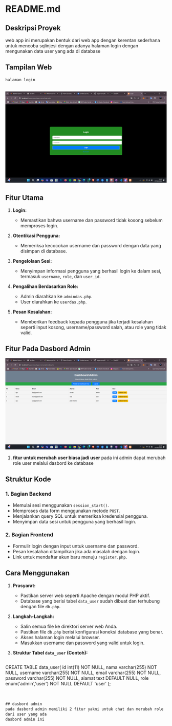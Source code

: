 # README.md

## Deskripsi Proyek
web app ini  merupakan bentuk dari web app dengan kerentan sederhana untuk mencoba sqlinjesi dengan adanya halaman login dengan mengunakan  data user yang ada di database 

## Tampilan Web 
    halaman login 
  ![alt text](foto/halaman_login.png)
  ---
## Fitur Utama

1. **Login:**
   - Memastikan bahwa username dan password tidak kosong sebelum memproses login.
   
2. **Otentikasi Pengguna:**
   - Memeriksa kecocokan username dan password dengan data yang disimpan di database.

3. **Pengelolaan Sesi:**
   - Menyimpan informasi pengguna yang berhasil login ke dalam sesi, termasuk `username`, `role`, dan `user_id`.

4. **Pengalihan Berdasarkan Role:**
   - Admin diarahkan ke `admindas.php`.
   - User diarahkan ke `userdas.php`.

5. **Pesan Kesalahan:**
   - Memberikan feedback kepada pengguna jika terjadi kesalahan seperti input kosong, username/password salah, atau role yang tidak valid.
 ## Fitur Pada Dasbord Admin 

 ![alt text](<foto/dasbord_admin .png>)
 1. **fitur untuk merubah user biasa jadi user**
     pada ini admin dapat merubah role user melalui dasbord ke database 
     
## Struktur Kode

### 1. **Bagian Backend**
- Memulai sesi menggunakan `session_start()`.
- Memproses data form menggunakan metode `POST`.
- Menjalankan query SQL untuk memeriksa kredensial pengguna.
- Menyimpan data sesi untuk pengguna yang berhasil login.

### 2. **Bagian Frontend**
- Formulir login dengan input untuk username dan password.
- Pesan kesalahan ditampilkan jika ada masalah dengan login.
- Link untuk mendaftar akun baru menuju `register.php`.

## Cara Menggunakan

1. **Prasyarat:**
   - Pastikan server web seperti Apache dengan modul PHP aktif.
   - Database yang berisi tabel `data_user` sudah dibuat dan terhubung dengan file `db.php`.

2. **Langkah-Langkah:**
   - Salin semua file ke direktori server web Anda.
   - Pastikan file `db.php` berisi konfigurasi koneksi database yang benar.
   - Akses halaman login melalui browser.
   - Masukkan username dan password yang valid untuk login.

3. **Struktur Tabel `data_user` (Contoh):**
   ```sql
  CREATE TABLE data_user(
  id int(11) NOT NULL,
  nama varchar(255) NOT NULL,
  username varchar(255) NOT NULL,
  email varchar(255) NOT NULL,
  password varchar(255) NOT NULL,
  alamat text DEFAULT NULL,
  role enum('admin','user') NOT NULL DEFAULT 'user'
);
   ```


## dasbord admin 
pada dasbord admin memiliki 2 fitur yakni untuk chat dan merubah role dari user yang ada 
dasbord admin ini
